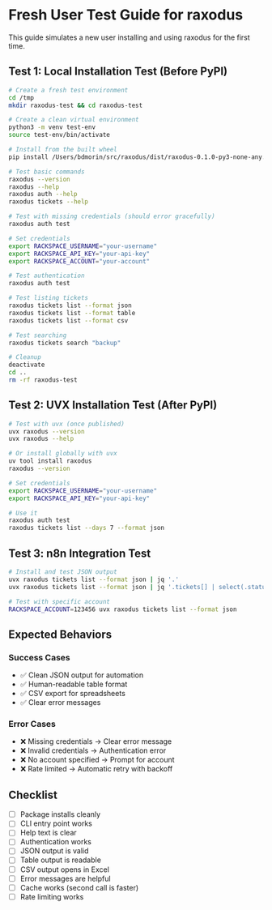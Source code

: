 # Fresh User Test Guide for raxodus

This guide simulates a new user installing and using raxodus for the first time.

## Test 1: Local Installation Test (Before PyPI)

```bash
# Create a fresh test environment
cd /tmp
mkdir raxodus-test && cd raxodus-test

# Create a clean virtual environment
python3 -m venv test-env
source test-env/bin/activate

# Install from the built wheel
pip install /Users/bdmorin/src/raxodus/dist/raxodus-0.1.0-py3-none-any.whl

# Test basic commands
raxodus --version
raxodus --help
raxodus auth --help
raxodus tickets --help

# Test with missing credentials (should error gracefully)
raxodus auth test

# Set credentials
export RACKSPACE_USERNAME="your-username"
export RACKSPACE_API_KEY="your-api-key"
export RACKSPACE_ACCOUNT="your-account"

# Test authentication
raxodus auth test

# Test listing tickets
raxodus tickets list --format json
raxodus tickets list --format table
raxodus tickets list --format csv

# Test searching
raxodus tickets search "backup"

# Cleanup
deactivate
cd ..
rm -rf raxodus-test
```

## Test 2: UVX Installation Test (After PyPI)

```bash
# Test with uvx (once published)
uvx raxodus --version
uvx raxodus --help

# Or install globally with uvx
uv tool install raxodus
raxodus --version

# Set credentials
export RACKSPACE_USERNAME="your-username"
export RACKSPACE_API_KEY="your-api-key"

# Use it
raxodus auth test
raxodus tickets list --days 7 --format json
```

## Test 3: n8n Integration Test

```bash
# Install and test JSON output
uvx raxodus tickets list --format json | jq '.'
uvx raxodus tickets list --format json | jq '.tickets[] | select(.status == "open")'

# Test with specific account
RACKSPACE_ACCOUNT=123456 uvx raxodus tickets list --format json
```

## Expected Behaviors

### Success Cases
- ✅ Clean JSON output for automation
- ✅ Human-readable table format
- ✅ CSV export for spreadsheets
- ✅ Clear error messages

### Error Cases
- ❌ Missing credentials → Clear error message
- ❌ Invalid credentials → Authentication error
- ❌ No account specified → Prompt for account
- ❌ Rate limited → Automatic retry with backoff

## Checklist

- [ ] Package installs cleanly
- [ ] CLI entry point works
- [ ] Help text is clear
- [ ] Authentication works
- [ ] JSON output is valid
- [ ] Table output is readable
- [ ] CSV output opens in Excel
- [ ] Error messages are helpful
- [ ] Cache works (second call is faster)
- [ ] Rate limiting works
